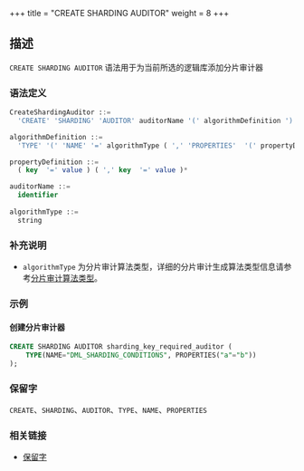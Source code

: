 +++
title = "CREATE SHARDING AUDITOR"
weight = 8
+++

## 描述

`CREATE SHARDING AUDITOR` 语法用于为当前所选的逻辑库添加分片审计器

### 语法定义

```sql
CreateShardingAuditor ::=
  'CREATE' 'SHARDING' 'AUDITOR' auditorName '(' algorithmDefinition ')'

algorithmDefinition ::=
  'TYPE' '(' 'NAME' '=' algorithmType ( ',' 'PROPERTIES'  '(' propertyDefinition  ')' )?')'  

propertyDefinition ::=
  ( key  '=' value ) ( ',' key  '=' value )*

auditorName ::=
  identifier
  
algorithmType ::=
  string
```

### 补充说明

- `algorithmType`
  为分片审计算法类型，详细的分片审计生成算法类型信息请参考[分片审计算法类型](/cn/user-manual/common-config/builtin-algorithm/audit/)。

### 示例

#### 创建分片审计器

```sql
CREATE SHARDING AUDITOR sharding_key_required_auditor (
    TYPE(NAME="DML_SHARDING_CONDITIONS", PROPERTIES("a"="b"))
);
```

### 保留字

`CREATE`、`SHARDING`、`AUDITOR`、`TYPE`、`NAME`、`PROPERTIES`

### 相关链接

- [保留字](/cn/reference/distsql/syntax/reserved-word/)
